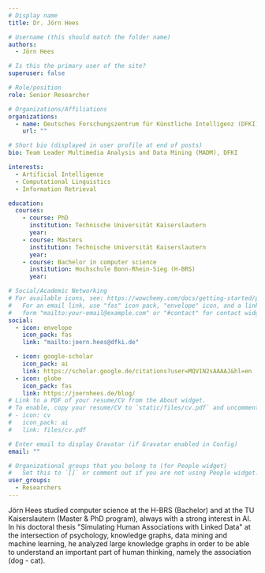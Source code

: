```yaml
---
# Display name
title: Dr. Jörn Hees

# Username (this should match the folder name)
authors:
  - Jörn Hees

# Is this the primary user of the site?
superuser: false

# Role/position
role: Senior Researcher

# Organizations/Affiliations
organizations:
  - name: Deutsches Forschungszentrum für Künstliche Intelligenz (DFKI)
    url: ""

# Short bio (displayed in user profile at end of posts)
bio: Team Leader Multimedia Analysis and Data Mining (MADM), DFKI

interests:
  - Artificial Intelligence
  - Computational Linguistics
  - Information Retrieval

education:
  courses:
    - course: PhD
      institution: Technische Universität Kaiserslautern
      year:
    - course: Masters
      institution: Technische Universität Kaiserslautern
      year:
    - course: Bachelor in computer science
      institution: Hochschule Bonn-Rhein-Sieg (H-BRS)
      year:

# Social/Academic Networking
# For available icons, see: https://wowchemy.com/docs/getting-started/page-builder/#icons
#   For an email link, use "fas" icon pack, "envelope" icon, and a link in the
#   form "mailto:your-email@example.com" or "#contact" for contact widget.
social:
  - icon: envelope
    icon_pack: fas
    link: "mailto:joern.hees@dfki.de"

  - icon: google-scholar
    icon_pack: ai
    link: https://scholar.google.de/citations?user=MQV1N2sAAAAJ&hl=en
  - icon: globe
    icon_pack: fas
    link: https://joernhees.de/blog/
# Link to a PDF of your resume/CV from the About widget.
# To enable, copy your resume/CV to `static/files/cv.pdf` and uncomment the lines below.
# - icon: cv
#   icon_pack: ai
#   link: files/cv.pdf

# Enter email to display Gravatar (if Gravatar enabled in Config)
email: ""

# Organizational groups that you belong to (for People widget)
#   Set this to `[]` or comment out if you are not using People widget.
user_groups:
  - Researchers
---
```


Jörn Hees studied computer science at the H-BRS (Bachelor) and at the TU Kaiserslautern (Master & PhD program), always with a strong interest in AI. In his doctoral thesis "Simulating Human Associations with Linked Data" at the intersection of psychology, knowledge graphs, data mining and machine learning, he analyzed large knowledge graphs in order to be able to understand an important part of human thinking, namely the association (dog - cat).
